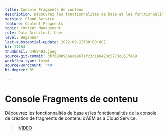```yaml
---
title: Console Fragments de contenu
description: Découvrez les fonctionnalités de base et les fonctionnalités de la console de création de fragments de contenu d’AEM as a Cloud Service.
version: Cloud Service
feature: Content Fragments
topic: Content Management
role: Data Architect, User
level: Beginner
last-substantial-update: 2022-09-22T00:00:00Z
kt: 11164
thumbnail: 3409492.jpeg
source-git-commit: db76980966ece967af23c1e6423c5773c851f469
workflow-type: tm+mt
source-wordcount: '40'
ht-degree: 0%

---
```



# Console Fragments de contenu

Découvrez les fonctionnalités de base et les fonctionnalités de la console de création de fragments de contenu d’AEM as a Cloud Service.

>[!VIDEO](https://video.tv.adobe.com/v/3409492/?quality=12&learn=on)

